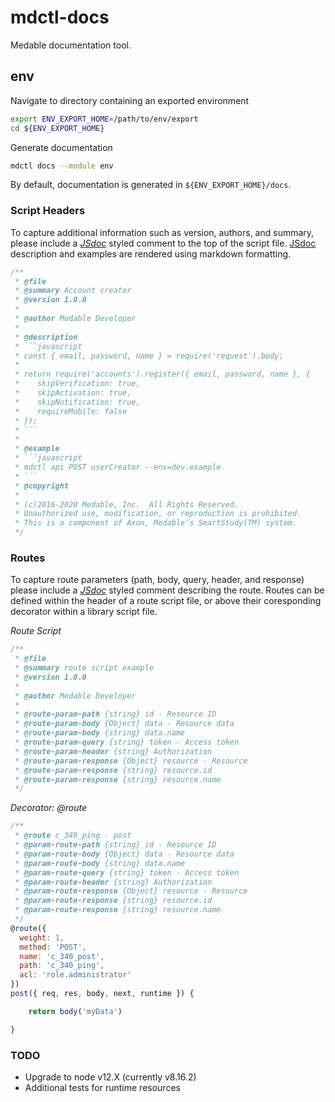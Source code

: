 # mdctl-docs

Medable documentation tool.

## env

Navigate to directory containing an exported environment

```bash
export ENV_EXPORT_HOME=/path/to/env/export
cd ${ENV_EXPORT_HOME}
```

Generate documentation

```bash
mdctl docs --module env
```

By default, documentation is generated in `${ENV_EXPORT_HOME}/docs`.

### Script Headers

To capture additional information such as version, authors, and summary, please include a _[JSdoc](https://jsdoc.app/)_ styled comment to the top of the script file. [JSdoc](https://jsdoc.app/) description and examples are rendered using markdown formatting.

```javascript
/**
 * @file
 * @summary Account creator
 * @version 1.0.0
 *
 * @author Medable Developer
 *
 * @description
 * ```javascript
 * const { email, password, name } = require('request').body;
 *
 * return require('accounts').register({ email, password, name }, {
 *    skipVerification: true,
 *    skipActivation: true,
 *    skipNotification: true,
 *    requireMobile: false
 * });
 * ```
 *
 * @example
 * ```javascript
 * mdctl api POST userCreator --env=dev.example
 * ```
 * @copyright
 *
 * (c)2016-2020 Medable, Inc.  All Rights Reserved.
 * Unauthorized use, modification, or reproduction is prohibited.
 * This is a component of Axon, Medable's SmartStudy(TM) system.
 */
```

### Routes

To capture route parameters (path, body, query, header, and response) please include a _[JSdoc](https://jsdoc.app/)_ styled comment describing the route. Routes can be defined within the header of a route script file, or above their coresponding decorator within a library script file.

*Route Script*

```javascript
/**
 * @file
 * @summary route script example
 * @version 1.0.0
 *
 * @author Medable Developer
 *
 * @route-param-path {string} id - Resource ID
 * @route-param-body {Object} data - Resource data
 * @route-param-body {string} data.name
 * @route-param-query {string} token - Access token
 * @route-param-header {string} Authorization
 * @route-param-response {Object} resource - Resource
 * @route-param-response {string} resource.id
 * @route-param-response {string} resource.name
 */
```

*Decorator: @route*

```javascript
/**
 * @route c_340_ping - post
 * @param-route-path {string} id - Resource ID
 * @param-route-body {Object} data - Resource data
 * @param-route-body {string} data.name
 * @param-route-query {string} token - Access token
 * @param-route-header {string} Authorization
 * @param-route-response {Object} resource - Resource
 * @param-route-response {string} resource.id
 * @param-route-response {string} resource.name
 */
@route({
  weight: 1,
  method: 'POST',
  name: 'c_340_post',
  path: 'c_340_ping',
  acl: 'role.administrator'
})
post({ req, res, body, next, runtime }) {

    return body('myData')

}
```

### TODO

* Upgrade to node v12.X (currently v8.16.2)
* Additional tests for runtime resources
